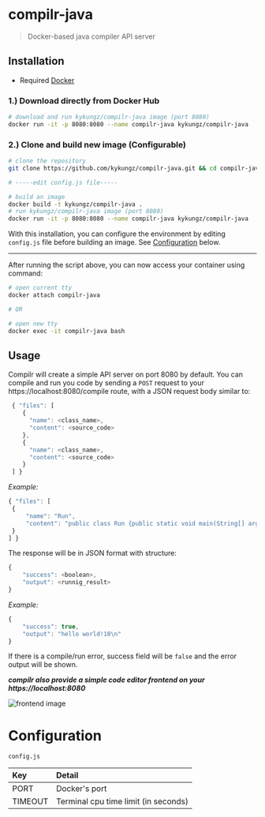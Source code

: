 # compilr-java
> Docker-based java compiler API server

## Installation
- Required [Docker](https://www.docker.com/)

### 1.) Download directly from Docker Hub

```bash
# download and run kykungz/compilr-java image (port 8080)
docker run -it -p 8080:8080 --name compilr-java kykungz/compilr-java
```

### 2.) Clone and build new image (Configurable)

```bash
# clone the repository
git clone https://github.com/kykungz/compilr-java.git && cd compilr-java

# -----edit config.js file-----

# build an image
docker build -t kykungz/compilr-java .
# run kykungz/compilr-java image (port 8080)
docker run -it -p 8080:8080 --name compilr-java kykungz/compilr-java
```
With this installation, you can configure the environment by editing `config.js` file before building an image. See [Configuration](#configuration)
below.

---
After running the script above, you can now access your container using command:
```bash
# open current tty
docker attach compilr-java

# OR

# open new tty
docker exec -it compilr-java bash
```
## Usage
Compilr will create a simple API server on port 8080 by default. You can compile and run you code by sending a `POST` request to your https://localhost:8080/compile route, with a JSON request body similar to:
```javascript
 { "files": [
    {
      "name": <class_name>,
      "content": <source_code>
    },
    {
      "name": <class_name>,
      "content": <source_code>
    }
 ] }
```
*Example:*
```javascript
{ "files": [
 {
     "name": "Run",
     "content": "public class Run {public static void main(String[] arg) {System.out.println(Hello World!);}}"
 }
] }
```
The response will be in JSON format with structure:
```javascript
{
    "success": <boolean>,
    "output": <runnig_result>
}
```
*Example:*
```javascript
{
    "success": true,
    "output": "hello world!10\n"
}
```
If there is a compile/run error, success field will be `false` and the error output will be shown.

***compilr also provide a simple code editor frontend on your https://localhost:8080***

![frontend image](https://github.com/kykungz/compilr/blob/master/compilr.png)

# Configuration
`config.js`

| Key     | Detail     |
| :------------- | :------------- |
| PORT       | Docker's port       |
| TIMEOUT       | Terminal cpu time limit (in seconds)       |
